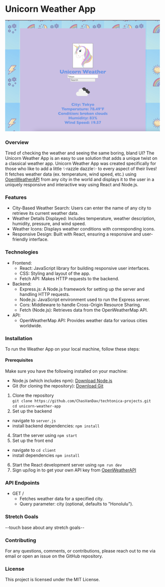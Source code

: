 # Unicorn Weather App

![Weather App Image](WeatherAppScreenshot.png)

### Overview
Tired of checking the weather and seeing the same boring, bland UI? The Unicorn Weather App is an easy to use solution that adds a unique twist on a classical weather app. Unicorn Weather App was created specifically for those who like to add a little ✨razzle dazzle✨ to every aspect of their lives! It fetches weather data (ex. temperature, wind speed, etc.) using [OpenWeatherAPI](https://openweathermap.org/api) from any city in the world and displays it to the user in a uniquely responsive and interactive way using React and Node.js.
### Features
- City-Based Weather Search: Users can enter the name of any city to retrieve its current weather data.
- Weather Details Displayed: Includes temperature, weather description, humidity, pressure, and wind speed.
- Weather Icons: Displays weather conditions with corresponding icons.
- Responsive Design: Built with React, ensuring a responsive and user-friendly interface.
### Technologies
- Frontend:
  - React: JavaScript library for building responsive user interfaces.
  - CSS: Styling and layout of the app.
  - Fetch API: Makes HTTP requests to the backend.
- Backend:
  - Express.js: A Node.js framework for setting up the server and handling HTTP requests.
  - Node.js: JavaScript environment used to run the Express server.
  - Cors: Middleware to handle Cross-Origin Resource Sharing.
  - Fetch (Node.js): Retrieves data from the OpenWeatherMap API.
- API:
  - OpenWeatherMap API: Provides weather data for various cities worldwide.
### Installation
To run the Weather App on your local machine, follow these steps:
#### Prerequisites
Make sure you have the following installed on your machine:
- Node.js (which includes npm): [Download Node.js](https://nodejs.org/en/download/package-manager)
- Git (for cloning the repository): [Download Git](https://git-scm.com/downloads)
1. Clone the repository <br>
   `git clone https://github.com/ChasVanDav/techtonica-projects.git`
   <br>
   `cd unicorn-weather-app`
3. Set up the backend
- navigate to `server.js`
- install backend dependencies: `npm install`
4. Start the server using `npm start`
5. Set up the front end
- navigate to `cd client`
- install dependencies `npm install`
6. Start the React development server using `npm run dev`
7. Sign up/log in to get your own API key from [OpenWeatherAPI](https://openweathermap.org/api)
### API Endpoints
- GET /
  - Fetches weather data for a specified city.
  - Query parameter: city (optional, defaults to "Honolulu").
### Stretch Goals
--touch base about any stretch goals--
### Contributing
For any questions, comments, or contributions, please reach out to me via email or open an issue on the GitHub repository.
### License
This project is licensed under the MIT License.
